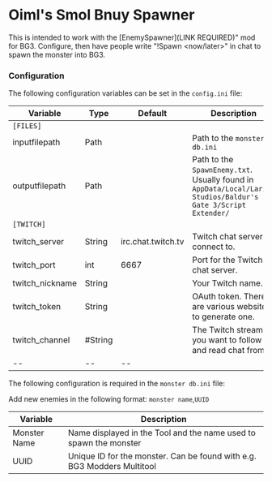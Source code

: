 # Oiml's Smol Bnuy Spawner

This is intended to work with the [EnemySpawner](LINK REQUIRED)" mod for BG3.
Configure, then have people write "!Spawn <monster> <now/later>" in chat to spawn the monster into BG3.

### Configuration

The following configuration variables can be set in the `config.ini` file:

| Variable | Type | Default | Description |
|--|--|--|--|
| `[FILES]` | | |
| inputfilepath | Path | | Path to the `monster db.ini` |
| outputfilepath | Path | | Path to the `SpawnEnemy.txt`.  Usually found in `AppData/Local/Larian Studios/Baldur's Gate 3/Script Extender/` |
| `[TWITCH]` | | |
| twitch_server | String | irc.chat.twitch.tv | Twitch chat server to connect to. |
| twitch_port | int | 6667 | Port for the Twitch chat server. |
| twitch_nickname | String |  | Your Twitch name. |
| twitch_token | String |  | OAuth token. There are various websites to generate one. |
| twitch_channel | #String |  | The Twitch stream you want to follow and read chat from. |
|--|--|--|

The following configuration is required in the `monster db.ini` file:

Add new enemies in the following format:
`monster name`,`UUID`

| Variable | Description |
|--|--|
| Monster Name | Name displayed in the Tool and the name used to spawn the monster |
| UUID | Unique ID for the monster. Can be found with e.g. BG3 Modders Multitool |